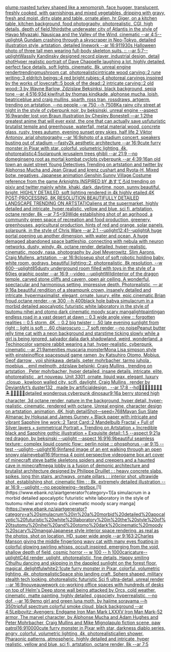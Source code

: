 [plump roasted turkey shaped like a xenomorph, face hugger, translucent, freshly cooked, with garnishings and mixed vegetables, dripping with gravy, fresh and moist, dirty plate and table, ornate alien, hr Giger, on a kitchen table, kitchen background, food photography,  photorealistic, CGI, high details, depth of field,](https://www.ebank.nz/aiartgenerator?category=plump%20roasted%20turkey%20shaped%20like%20a%20xenomorph%2C%20face%20hugger%2C%20translucent%2C%20freshly%20cooked%2C%20with%20garnishings%20and%20mixed%20vegetables%2C%20dripping%20with%20gravy%2C%20fresh%20and%20moist%2C%20dirty%20plate%20and%20table%2C%20ornate%20alien%2C%20hr%20Giger%2C%20on%20a%20kitchen%20table%2C%20kitchen%20background%2C%20food%20photography%2C%20%20photorealistic%2C%20CGI%2C%20high%20details%2C%20depth%20of%20field%2C)[1](https://www.ebank.nz/aiartgenerator?category=1)[thirds](https://www.ebank.nz/aiartgenerator?category=thirds)[the underwater city of Atlantis in the style of Hayao Miyazaki, Nausicaa and the Valley of the Wind, cinematic --ar 4:5](https://www.ebank.nz/aiartgenerator?category=the%20underwater%20city%20of%20Atlantis%20in%20the%20style%20of%20Hayao%20Miyazaki%2C%20Nausicaa%20and%20the%20Valley%20of%20the%20Wind%2C%20cinematic%20--ar%204%3A5)[--uplight](https://www.ebank.nz/aiartgenerator?category=--uplight)[A Gundam crashing through a skyscraper in Neo-Tokyo, detailed illustration style, artstation, detailed linework --ar 16:9](https://www.ebank.nz/aiartgenerator?category=A%20Gundam%20crashing%20through%20a%20skyscraper%20in%20Neo-Tokyo%2C%20detailed%20illustration%20style%2C%20artstation%2C%20detailed%20linework%20--ar%2016%3A9)[1](https://www.ebank.nz/aiartgenerator?category=1)[1930s Halloween photo of three tall men wearing full-body skeleton suits. :: --ar 5:7](https://www.ebank.nz/aiartgenerator?category=1930s%20Halloween%20photo%20of%20three%20tall%20men%20wearing%20full-body%20skeleton%20suits.%20%3A%3A%20--ar%205%3A7)[--uplight](https://www.ebank.nz/aiartgenerator?category=--uplight)[Wassily Kandinsky designed record player, industrial design, detail shot](https://www.ebank.nz/aiartgenerator?category=Wassily%20Kandinsky%20designed%20record%20player%2C%20industrial%20design%2C%20detail%20shot)[Hyper realistic portrait of Dave Chappelle laughing a lot, highly detailed, perfect face details, soft lights, cinematic, 8k, unreal engine render](https://www.ebank.nz/aiartgenerator?category=Hyper%20realistic%20portrait%20of%20Dave%20Chappelle%20laughing%20a%20lot%2C%20highly%20detailed%2C%20perfect%20face%20details%2C%20soft%20lights%2C%20cinematic%2C%208k%2C%20unreal%20engine%20render)[trending](https://www.ebank.nz/aiartgenerator?category=trending)[mushroom cat, photorealistic](https://www.ebank.nz/aiartgenerator?category=mushroom%20cat%2C%20photorealistic)[intricate wood carving::2 rune writing::3 eldritch beings::4 red bright rubies::4 photoreal carvings inspired by the works of lovecraft::5 book of the dead::2 intricate carving::2 old wood::3 by Wayne Barlow, Zdzislaw Beksinksi, black background, sepia tone --ar 4:5](https://www.ebank.nz/aiartgenerator?category=intricate%20wood%20carving%3A%3A2%20rune%20writing%3A%3A3%20eldritch%20beings%3A%3A4%20red%20bright%20rubies%3A%3A4%20photoreal%20carvings%20inspired%20by%20the%20works%20of%20lovecraft%3A%3A5%20book%20of%20the%20dead%3A%3A2%20intricate%20carving%3A%3A2%20old%20wood%3A%3A3%20by%20Wayne%20Barlow%2C%20Zdzislaw%20Beksinksi%2C%20black%20background%2C%20sepia%20tone%20--ar%204%3A5)[16:9](https://www.ebank.nz/aiartgenerator?category=16%3A9)[3d kiwifruit,by thomas kindkade, alphonse mucha, loish, beatriceblue and craig mullins, sparth, ross tran, rossdraws, artgerm, trending on artstation, --no people --w 750 --h 750](https://www.ebank.nz/aiartgenerator?category=3d%20kiwifruit%2Cby%20thomas%20kindkade%2C%20alphonse%20mucha%2C%20loish%2C%20beatriceblue%20and%20craig%20mullins%2C%20sparth%2C%20ross%20tran%2C%20rossdraws%2C%20artgerm%2C%20trending%20on%20artstation%2C%20--no%20people%20--w%20750%20--h%20750)[8K](https://www.ebank.nz/aiartgenerator?category=8K)[a rainy city street at night in the style of cyberpunk noir, by beksinski, unreal engine --aspect 16:9](https://www.ebank.nz/aiartgenerator?category=a%20rainy%20city%20street%20at%20night%20in%20the%20style%20of%20cyberpunk%20noir%2C%20by%20beksinski%2C%20unreal%20engine%20--aspect%2016%3A9)[wander lost von Braun illustration by Chesley Bonestell —ar 1:2](https://www.ebank.nz/aiartgenerator?category=wander%20lost%20von%20Braun%20illustration%20by%20Chesley%20Bonestell%20%E2%80%94ar%201%3A2)[the greatest anime that will ever exist, the one that can actually save us](https://www.ebank.nz/aiartgenerator?category=the%20greatest%20anime%20that%20will%20ever%20exist%2C%20the%20one%20that%20can%20actually%20save%20us)[futuristic brutalist temple and greenhouse, waterfall, metal material wood, concrete glass, rusty, trees autumn, evening sunset grey skies, half life 2 Viktor Antonov, arial photography --ar 16:9](https://www.ebank.nz/aiartgenerator?category=futuristic%20brutalist%20temple%20and%20greenhouse%2C%20waterfall%2C%20metal%20material%20wood%2C%20concrete%20glass%2C%20rusty%2C%20trees%20autumn%2C%20evening%20sunset%20grey%20skies%2C%20half%20life%202%20Viktor%20Antonov%2C%20arial%20photography%20--ar%2016%3A9)[photo of a stadium concert, speakers busting out of stadium —fast](https://www.ebank.nz/aiartgenerator?category=photo%20of%20a%20stadium%20concert%2C%20speakers%20busting%20out%20of%20stadium%20%E2%80%94fast)[y2k aesthetic architecture --ar 16:9](https://www.ebank.nz/aiartgenerator?category=y2k%20aesthetic%20architecture%20--ar%2016%3A9)[cute furry monster in Pixar with star, colorful, volumetric lighting, 4k, photorealistic](https://www.ebank.nz/aiartgenerator?category=cute%20furry%20monster%20in%20Pixar%20with%20star%2C%20colorful%2C%20volumetric%20lighting%2C%204k%2C%20photorealistic)[4:5](https://www.ebank.nz/aiartgenerator?category=4%3A5)[solarpunk jerusalem trees ghibli --ar 21:9 --no dome](https://www.ebank.nz/aiartgenerator?category=solarpunk%20jerusalem%20trees%20ghibli%20--ar%2021%3A9%20--no%20dome)[ginseng root as mortal kombat cyclots cyberpunk --ar 4:3](https://www.ebank.nz/aiartgenerator?category=ginseng%20root%20as%20mortal%20kombat%20cyclots%20cyberpunk%20--ar%204%3A3)[9:16](https://www.ebank.nz/aiartgenerator?category=9%3A16)[an old town,an quiet street Young Detectives,Trending on artstation and twitter by Alphonso Mucha and Jean Giraud and krenz cushart and Ryota-H, Mixed botw, negatives, Japanese animation,Genshin,Sunny Village,Costume reference from the game Arknights,INSPIRED bY あすてろid trending on pixiv and twitter,mainly white, khaki, dark, daytime, noon, sunny,beautiful, bright, HIGHLY DETAILED, soft lighting rendered in 4k highly etailed,4K POST-PROCESSING, 8K RESOLUTION BEAUTIFULLY DETAILED LANDSCAPE TRENDING ON ARTSTATIO](https://www.ebank.nz/aiartgenerator?category=an%20old%20town%2Can%20quiet%20street%20Young%20Detectives%2CTrending%20on%20artstation%20and%20twitter%20by%20Alphonso%20Mucha%20and%20Jean%20Giraud%20and%20krenz%20cushart%20and%20Ryota-H%2C%20Mixed%20botw%2C%20negatives%2C%20Japanese%20animation%2CGenshin%2CSunny%20Village%2CCostume%20reference%20from%20the%20game%20Arknights%2CINSPIRED%20bY%20%E3%81%82%E3%81%99%E3%81%A6%E3%82%8Did%20trending%20on%20pixiv%20and%20twitter%2Cmainly%20white%2C%20khaki%2C%20dark%2C%20daytime%2C%20noon%2C%20sunny%2Cbeautiful%2C%20bright%2C%20HIGHLY%20DETAILED%2C%20soft%20lighting%20rendered%20in%204k%20highly%20etailed%2C4K%20POST-PROCESSING%2C%208K%20RESOLUTION%20BEAUTIFULLY%20DETAILED%20LANDSCAPE%20TRENDING%20ON%20ARTSTATIO)[aliens at the supermarket, highly detailed and intricate, hyper realistic, yellow and blue, sci fi, artstation, octane render, 8k --ar 7:5](https://www.ebank.nz/aiartgenerator?category=aliens%20at%20the%20supermarket%2C%20highly%20detailed%20and%20intricate%2C%20hyper%20realistic%2C%20yellow%20and%20blue%2C%20sci%20fi%2C%20artstation%2C%20octane%20render%2C%208k%20--ar%207%3A5)[<93](https://www.ebank.nz/aiartgenerator?category=%3C93)[Wide establishing shot of an agrihood, a community green space of recreation and food production, greenery, greenhouses, agricultural production, hints of red and orange, solar panels, solarpunk, in the style of Chris Ware --ar 2:1 --uplight](https://www.ebank.nz/aiartgenerator?category=Wide%20establishing%20shot%20of%20an%20agrihood%2C%20a%20community%20green%20space%20of%20recreation%20and%20food%20production%2C%20greenery%2C%20greenhouses%2C%20agricultural%20production%2C%20hints%20of%20red%20and%20orange%2C%20solar%20panels%2C%20solarpunk%2C%20in%20the%20style%20of%20Chris%20Ware%20--ar%202%3A1%20--uplight)[12:41](https://www.ebank.nz/aiartgenerator?category=12%3A41)[--uplight](https://www.ebank.nz/aiartgenerator?category=--uplight)[A huge portal opening up another dimension, with water and ocean, A huge demaged abandoned space battleship, connecting with nebula with neuron networks,  dusty, windy, 4k, octane render, detailed, hyper-realistic, cinematic, moody, nasa, photography by Joel Meyerowitz, Slim Aarons, Craig Mullens, artstation, --ar 16:9](https://www.ebank.nz/aiartgenerator?category=A%20huge%20portal%20opening%20up%20another%20dimension%2C%20with%20water%20and%20ocean%2C%20A%20huge%20demaged%20abandoned%20space%20battleship%2C%20connecting%20with%20nebula%20with%20neuron%20networks%2C%20%20dusty%2C%20windy%2C%204k%2C%20octane%20render%2C%20detailed%2C%20hyper-realistic%2C%20cinematic%2C%20moody%2C%20nasa%2C%20photography%20by%20Joel%20Meyerowitz%2C%20Slim%20Aarons%2C%20Craig%20Mullens%2C%20artstation%2C%20--ar%2016%3A9)[closeup shot of soft robotic holding baby, white room, godrays, beautiful lighting::2, photorealistic, 8k resolution, --w 600](https://www.ebank.nz/aiartgenerator?category=closeup%20shot%20of%20soft%20robotic%20holding%20baby%2C%20white%20room%2C%20godrays%2C%20beautiful%20lighting%3A%3A2%2C%20photorealistic%2C%208k%20resolution%2C%20--w%20600)[--uplight](https://www.ebank.nz/aiartgenerator?category=--uplight)[85](https://www.ebank.nz/aiartgenerator?category=85)[dusty underground room filled with toys in the style of a 60ies graphic poster --ar 16:9 --video --uplight](https://www.ebank.nz/aiartgenerator?category=dusty%20underground%20room%20filled%20with%20toys%20in%20the%20style%20of%20a%2060ies%20graphic%20poster%20--ar%2016%3A9%20--video%20--uplight)[Wild](https://www.ebank.nz/aiartgenerator?category=Wild)[interior of the dragon temple, carved stone cliffs and cavern, open air ceiling, A wonderful, spectacular and harmonious setting, impressive depth. Photorealistic, — ar 9:16](https://www.ebank.nz/aiartgenerator?category=interior%20of%20the%20dragon%20temple%2C%20carved%20stone%20cliffs%20and%20cavern%2C%20open%20air%20ceiling%2C%20A%20wonderful%2C%20spectacular%20and%20harmonious%20setting%2C%20impressive%20depth.%20Photorealistic%2C%20%E2%80%94%20ar%209%3A16)[a beautiful rendition of a steampunk crown, insanely detailed and intricate, hypermaximalist, elegant, ornate, luxury, elite, epic,cinematic,Brian froud,octane render,--w 300 --h 400](https://www.ebank.nz/aiartgenerator?category=a%20beautiful%20rendition%20of%20a%20steampunk%20crown%2C%20insanely%20detailed%20and%20intricate%2C%20hypermaximalist%2C%20elegant%2C%20ornate%2C%20luxury%2C%20elite%2C%20epic%2Ccinematic%2CBrian%20froud%2Coctane%20render%2C--w%20300%20--h%20400)[black hole baby](https://www.ebank.nz/aiartgenerator?category=black%20hole%20baby)[a simulacrum in a morbid detailed apocalyptic futuristic white laboratory in the style of tsutomu nihei and otomo dark cinematic moody scary manga](https://www.ebank.nz/aiartgenerator?category=a%20simulacrum%20in%20a%20morbid%20detailed%20apocalyptic%20futuristic%20white%20laboratory%20in%20the%20style%20of%20tsutomu%20nihei%20and%20otomo%20dark%20cinematic%20moody%20scary%20manga)[light](https://www.ebank.nz/aiartgenerator?category=light)[painting](https://www.ebank.nz/aiartgenerator?category=painting)[an endless road in a vast desert at dawn :: 0.3 wide angle view :: forgotten realities :: 0.5 storm, 4K, :: 0.2 big twister :: .50 late evening sunlight from right :: light is soft :: .60 chiaroscuro  :: .7 soft render --no noise](https://www.ebank.nz/aiartgenerator?category=an%20endless%20road%20in%20a%20vast%20desert%20at%20dawn%20%3A%3A%200.3%20wide%20angle%20view%20%3A%3A%20forgotten%20realities%20%3A%3A%200.5%20storm%2C%204K%2C%20%3A%3A%200.2%20big%20twister%20%3A%3A%20.50%20late%20evening%20sunlight%20from%20right%20%3A%3A%20light%20is%20soft%20%3A%3A%20.60%20chiaroscuro%20%20%3A%3A%20.7%20soft%20render%20--no%20noise)[Peanut butter jelly time cat with a neon background and stars](https://www.ebank.nz/aiartgenerator?category=Peanut%20butter%20jelly%20time%20cat%20with%20a%20neon%20background%20and%20stars)[time ticking slowly while a girl is being ignored, salvador dali](https://www.ebank.nz/aiartgenerator?category=time%20ticking%20slowly%20while%20a%20girl%20is%20being%20ignored%2C%20salvador%20dali)[a dark shadowland, weird, wonderland, a Techinocolor vampire rabbit wearing a hat, hyper-realistic, cyberpunk, cinematic --ar 21:9](https://www.ebank.nz/aiartgenerator?category=a%20dark%20shadowland%2C%20weird%2C%20wonderland%2C%20a%20Techinocolor%20vampire%20rabbit%20wearing%20a%20hat%2C%20hyper-realistic%2C%20cyberpunk%2C%20cinematic%20--ar%2021%3A9)[amenities muscaria monster](https://www.ebank.nz/aiartgenerator?category=amenities%20muscaria%20monster)[Mona Lisa simpson style with einstein](https://www.ebank.nz/aiartgenerator?category=Mona%20Lisa%20simpson%20style%20with%20einstein)[office space](https://www.ebank.nz/aiartgenerator?category=office%20space)[squid game ramen ,by Katsuhiro Otomo, Mobius, Geof darrow , yoji shinkawa ,details, peter mohrbacher, tarmo juhola , moebius, , emil melmoth, zdzislaw belsinki, Craig Mullins , trending on artstation , Peter mohrbacher, hyper detailed, insane details, intricate, elite, photorealistic , art nouveau, Unit 3301 ,ornate, liquid wax, elegant, luxury ,closup , kowloon walled city, scifi, daylight, Craig Mullins , render by DeviantArt’s duster132 , made by artificialdesign ,  --ar 17:8 --hd](https://www.ebank.nz/aiartgenerator?category=squid%20game%20ramen%20%2Cby%20Katsuhiro%20Otomo%2C%20Mobius%2C%20Geof%20darrow%20%2C%20yoji%20shinkawa%20%2Cdetails%2C%20peter%20mohrbacher%2C%20tarmo%20juhola%20%2C%20moebius%2C%20%2C%20emil%20melmoth%2C%20zdzislaw%20belsinki%2C%20Craig%20Mullins%20%2C%20trending%20on%20artstation%20%2C%20Peter%20mohrbacher%2C%20hyper%20detailed%2C%20insane%20details%2C%20intricate%2C%20elite%2C%20photorealistic%20%2C%20art%20nouveau%2C%20Unit%203301%20%2Cornate%2C%20liquid%20wax%2C%20elegant%2C%20luxury%20%2Cclosup%20%2C%20kowloon%20walled%20city%2C%20scifi%2C%20daylight%2C%20Craig%20Mullins%20%2C%20render%20by%20DeviantArt%E2%80%99s%20duster132%20%2C%20made%20by%20artificialdesign%20%2C%20%20--ar%2017%3A8%20--hd)[🧞‍♂️🧞‍♀️🧞👾🐙🦑🏝🌌🌊🔮🏴‍☠️](https://www.ebank.nz/aiartgenerator?category=%F0%9F%A7%9E%E2%80%8D%E2%99%82%EF%B8%8F%F0%9F%A7%9E%E2%80%8D%E2%99%80%EF%B8%8F%F0%9F%A7%9E%F0%9F%91%BE%F0%9F%90%99%F0%9F%A6%91%F0%9F%8F%9D%F0%9F%8C%8C%F0%9F%8C%8A%F0%9F%94%AE%F0%9F%8F%B4%E2%80%8D%E2%98%A0%EF%B8%8F)[detailed wonderous cyberpunk dinosaur](https://www.ebank.nz/aiartgenerator?category=detailed%20wonderous%20cyberpunk%20dinosaur)[9:16](https://www.ebank.nz/aiartgenerator?category=9%3A16)[a berry stoned high character, 3d octane render, nature in the background, hyper detail, hyper-realistic, cinematic, rendered with octane, Unreal engine, character design on artstation, animation, 4K, high detail](https://www.ebank.nz/aiartgenerator?category=a%20berry%20stoned%20high%20character%2C%203d%20octane%20render%2C%20nature%20in%20the%20background%2C%20hyper%20detail%2C%20hyper-realistic%2C%20cinematic%2C%20rendered%20with%20octane%2C%20Unreal%20engine%2C%20character%20design%20on%20artstation%2C%20animation%2C%204K%2C%20high%20detail)[Shot](https://www.ebank.nz/aiartgenerator?category=Shot)[—seed=768](https://www.ebank.nz/aiartgenerator?category=%E2%80%94seed%3D768)[Mayan Sun Slate Almanac  by Hokusai and James Gurney + Black paper with intricate and vibrant Sapphire line work::2 Tarot Card::2 Mandelbulb Fractal + Full of Silver layers + symmetrical Portrait + Trending on Artstation + Incredible black and Sapphire gothic illustration + Exquisite detail::1.5 --aspect 9:21](https://www.ebank.nz/aiartgenerator?category=Mayan%20Sun%20Slate%20Almanac%20%20by%20Hokusai%20and%20James%20Gurney%20%2B%20Black%20paper%20with%20intricate%20and%20vibrant%20Sapphire%20line%20work%3A%3A2%20Tarot%20Card%3A%3A2%20Mandelbulb%20Fractal%20%2B%20Full%20of%20Silver%20layers%20%2B%20symmetrical%20Portrait%20%2B%20Trending%20on%20Artstation%20%2B%20Incredible%20black%20and%20Sapphire%20gothic%20illustration%20%2B%20Exquisite%20detail%3A%3A1.5%20--aspect%209%3A21)[a red dragon, by beksinski --uplight --aspect 16:9](https://www.ebank.nz/aiartgenerator?category=a%20red%20dragon%2C%20by%20beksinski%20--uplight%20--aspect%2016%3A9)[16:9](https://www.ebank.nz/aiartgenerator?category=16%3A9)[beautiful seamless texture:: complex liquid cosmic flow:: perlin noise :: phosphorus --ar 9:15 --test --uplight](https://www.ebank.nz/aiartgenerator?category=beautiful%20seamless%20texture%3A%3A%20complex%20liquid%20cosmic%20flow%3A%3A%20perlin%20noise%20%3A%3A%20phosphorus%20--ar%209%3A15%20--test%20--uplight)[--uplight](https://www.ebank.nz/aiartgenerator?category=--uplight)[16:9](https://www.ebank.nz/aiartgenerator?category=16%3A9)[infared image of an ent walking through an open snowy plain](https://www.ebank.nz/aiartgenerator?category=infared%20image%20of%20an%20ent%20walking%20through%20an%20open%20snowy%20plain)[eyeball](https://www.ebank.nz/aiartgenerator?category=eyeball)[16:9](https://www.ebank.nz/aiartgenerator?category=16%3A9)[forms](https://www.ebank.nz/aiartgenerator?category=forms)[a 4 point perspective videogame box art cover of minecraft steve battle skeletons spiders  and creepers and a haunted cave in minecraft](https://www.ebank.nz/aiartgenerator?category=a%204%20point%20perspective%20videogame%20box%20art%20cover%20of%20minecraft%20steve%20battle%20skeletons%20spiders%20%20and%20creepers%20and%20a%20haunted%20cave%20in%20minecraft)[mega lobby is a fusion of demonic architecture and brutalist architecture designed by Philippe Druillet : : heavy concrete slabs, spikes, long thin stairs, archways, ornate pillars : : interior shot, ultrawide shot, establishing shot, cinematic film : : 8k, extremely detailed illustration --ar 16:9 --uplight --no people](https://www.ebank.nz/aiartgenerator?category=mega%20lobby%20is%20a%20fusion%20of%20demonic%20architecture%20and%20brutalist%20architecture%20designed%20by%20Philippe%20Druillet%20%3A%20%3A%20heavy%20concrete%20slabs%2C%20spikes%2C%20long%20thin%20stairs%2C%20archways%2C%20ornate%20pillars%20%3A%20%3A%20interior%20shot%2C%20ultrawide%20shot%2C%20establishing%20shot%2C%20cinematic%20film%20%3A%20%3A%208k%2C%20extremely%20detailed%20illustration%20--ar%2016%3A9%20--uplight%20--no%20people)[wing](https://www.ebank.nz/aiartgenerator?category=wing)[--test](https://www.ebank.nz/aiartgenerator?category=--test)[box.](https://www.ebank.nz/aiartgenerator?category=box.)[1](https://www.ebank.nz/aiartgenerator?category=1)[a simulacrum in a morbid detailed apocalyptic futuristic white laboratory in the style of tsutomu nihei and otomo dark cinematic moody scary manga](https://www.ebank.nz/aiartgenerator?category=a%20simulacrum%20in%20a%20morbid%20detailed%20apocalyptic%20futuristic%20white%20laboratory%20in%20the%20style%20of%20tsutomu%20nihei%20and%20otomo%20dark%20cinematic%20moody%20scary%20manga)[Japanese style interior space rendering, as real as the photos, shot on location, HD, super wide angle --ar 9:16](https://www.ebank.nz/aiartgenerator?category=Japanese%20style%20interior%20space%20rendering%2C%20as%20real%20as%20the%20photos%2C%20shot%20on%20location%2C%20HD%2C%20super%20wide%20angle%20--ar%209%3A16)[3:2](https://www.ebank.nz/aiartgenerator?category=3%3A2)[Charles Manson giving the middle finger](https://www.ebank.nz/aiartgenerator?category=Charles%20Manson%20giving%20the%20middle%20finger)[long wavy cat with many eyes floating in colorful glowing swirling whisps, occult inspired, emerging from the void, shallow depth of field, cosmic horror -- w 100 -- h 1000](https://www.ebank.nz/aiartgenerator?category=long%20wavy%20cat%20with%20many%20eyes%20floating%20in%20colorful%20glowing%20swirling%20whisps%2C%20occult%20inspired%2C%20emerging%20from%20the%20void%2C%20shallow%20depth%20of%20field%2C%20cosmic%20horror%20--%20w%20100%20--%20h%201000)[caricature](https://www.ebank.nz/aiartgenerator?category=caricature)[--uplight](https://www.ebank.nz/aiartgenerator?category=--uplight)[C4d render, uplight, photorealistic, fine details, Happy smiling Cthulhu dancing and skipping in the dappled sunlight on the forest floor, magical, delightful](https://www.ebank.nz/aiartgenerator?category=C4d%20render%2C%20uplight%2C%20photorealistic%2C%20fine%20details%2C%20Happy%20smiling%20Cthulhu%20dancing%20and%20skipping%20in%20the%20dappled%20sunlight%20on%20the%20forest%20floor%2C%20magical%2C%20delightful)[white](https://www.ebank.nz/aiartgenerator?category=white)[2:1](https://www.ebank.nz/aiartgenerator?category=2%3A1)[cute furry monster in Pixar, colorful, volumetric lighting, 4k, photorealistic](https://www.ebank.nz/aiartgenerator?category=cute%20furry%20monster%20in%20Pixar%2C%20colorful%2C%20volumetric%20lighting%2C%204k%2C%20photorealistic)[Space ship landing craft, Sphere shaped, military stealth tech looking, photorealistic futuristic Sci fi ultra-detail, unreal render --ar 16:9](https://www.ebank.nz/aiartgenerator?category=Space%20ship%20landing%20craft%2C%20Sphere%20shaped%2C%20military%20stealth%20tech%20looking%2C%20photorealistic%20futuristic%20Sci%20fi%20ultra-detail%2C%20unreal%20render%20--ar%2016%3A9)[nouveau](https://www.ebank.nz/aiartgenerator?category=nouveau)[wework co-working office spaces with hundreds of desks on top of Helm's Deep stone wall being attacked by Orcs, cold weather, cinematic, matte painting, highly detailed, cgsociety, hyperrealistic, --no dof, --ar 16:9](https://www.ebank.nz/aiartgenerator?category=wework%20co-working%20office%20spaces%20with%20hundreds%20of%20desks%20on%20top%20of%20Helm%27s%20Deep%20stone%20wall%20being%20attacked%20by%20Orcs%2C%20cold%20weather%2C%20cinematic%2C%20matte%20painting%2C%20highly%20detailed%2C%20cgsociety%2C%20hyperrealistic%2C%20--no%20dof%2C%20--ar%2016%3A9)[emo girl and green luna moth, by hajime sorayama —h 350](https://www.ebank.nz/aiartgenerator?category=emo%20girl%20and%20green%20luna%20moth%2C%20by%20hajime%20sorayama%20%E2%80%94h%20350)[trip](https://www.ebank.nz/aiartgenerator?category=trip)[full spectrum colorful smoke cloud, black background --ar 4:5](https://www.ebank.nz/aiartgenerator?category=full%20spectrum%20colorful%20smoke%20cloud%2C%20black%20background%20--ar%204%3A5)[Leibovitz::](https://www.ebank.nz/aiartgenerator?category=Leibovitz%3A%3A)[Avengers: Endgame Iron Man Mark LXXXV  Iron Man Mark-52 armor, The marvel character, by Alphonse Mucha and Adam Hughes and Peter Mohrbacher, Craig Mullins and Mike Mignola](https://www.ebank.nz/aiartgenerator?category=Avengers%3A%20Endgame%20Iron%20Man%20Mark%20LXXXV%20%20Iron%20Man%20Mark-52%20armor%2C%20The%20marvel%20character%2C%20by%20Alphonse%20Mucha%20and%20Adam%20Hughes%20and%20Peter%20Mohrbacher%2C%20Craig%20Mullins%20and%20Mike%20Mignola)[pulp fiction scene, paw patrol](https://www.ebank.nz/aiartgenerator?category=pulp%20fiction%20scene%2C%20paw%20patrol)[16:9](https://www.ebank.nz/aiartgenerator?category=16%3A9)[10000](https://www.ebank.nz/aiartgenerator?category=10000)[cute furry monster in Pixar with star, darkness diablo series, angry, colorful, volumetric lighting, 4k, photorealistic](https://www.ebank.nz/aiartgenerator?category=cute%20furry%20monster%20in%20Pixar%20with%20star%2C%20darkness%20diablo%20series%2C%20angry%2C%20colorful%2C%20volumetric%20lighting%2C%204k%2C%20photorealistic)[alien shower, Pharaonic patterns, atmospheric, highly detailed and intricate, hyper realistic, yellow and blue, sci fi, artstation, octane render, 8k --ar 7:5](https://www.ebank.nz/aiartgenerator?category=alien%20shower%2C%20Pharaonic%20patterns%2C%20atmospheric%2C%20highly%20detailed%20and%20intricate%2C%20hyper%20realistic%2C%20yellow%20and%20blue%2C%20sci%20fi%2C%20artstation%2C%20octane%20render%2C%208k%20--ar%207%3A5)